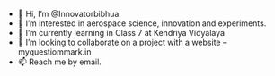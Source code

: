 - 👋 Hi, I’m @Innovatorbibhua
- 👀 I’m interested in aerospace science, innovation and experiments.
- 🌱 I’m currently learning in Class 7 at Kendriya Vidyalaya
- 💞️ I’m looking to collaborate on a project with a website – myquestiommark.in
- 📫 Reach me by email.

<!---
Innovatorbibhua/Innovatorbibhua is a ✨ special ✨ repository because its `README.md` (this file) appears on your GitHub profile.
You can click the Preview link to take a look at your changes.
--->
